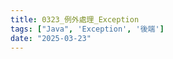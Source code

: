 ```yaml
---
title: 0323_例外處理_Exception
tags: ["Java", 'Exception', '後端']
date: "2025-03-23"
---
```


<script setup lang="ts">
  import {ref} from 'vue';
  const canvaData = ref({
    src: 'https://www.canva.com/design/DAGiGEF-QH4/1sQ7QdNoBsV8T0Dt6q5qfA/view?embed',
    title: '例外處理 Exception',
    author: 'Joy',
    createdDate: '2025-03-23',
  })
</script>

<CanvaPPT v-bind="canvaData" />
